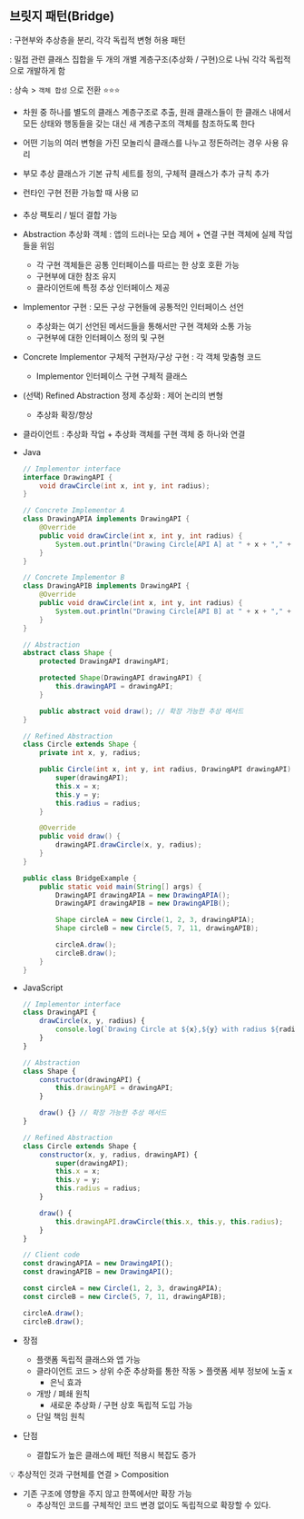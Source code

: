 ##  브릿지 패턴(Bridge)

: 구현부와 추상층을 분리, 각각 독립적 변형 허용 패턴

: 밀접 관련 클래스 집합을 두 개의 개별 계층구조(추상화 / 구현)으로 나눠 각각 독립적으로 개발하게 함

: 상속 > `객체 합성` 으로 전환 ⭐⭐⭐

- 차원 중 하나를 별도의 클래스 계층구조로 추출, 원래 클래스들이 한 클래스 내에서 모든 상태와 행동들을 갖는 대신 새 계층구조의 객체를 참조하도록 한다
    
    
- 어떤 기능의 여러 변형을 가진 모놀리식 클래스를 나누고 정돈하려는 경우 사용 유리
- 부모 추상 클래스가 기본 규칙 세트를 정의, 구체적 클래스가 추가 규칙 추가
- 런타인 구현 전환 가능할 때 사용 ☑️
- 추상 팩토리 / 빌더 결합 가능

- Abstraction 추상화 객체 : 앱의 드러나는 모습 제어 + 연결 구현 객체에 실제 작업들을 위임
    - 각 구현 객체들은 공통 인터페이스를 따르는 한 상호 호환 가능
    - 구현부에 대한 참조 유지
    - 클라이언트에 특정 추상 인터페이스 제공
- Implementor 구현 : 모든 구상 구현들에 공통적인 인터페이스 선언
    - 추상화는 여기 선언된 메서드들을 통해서만 구현 객체와 소통 가능
    - 구현부에 대한 인터페이스 정의 및 구현
- Concrete Implementor 구체적 구현자/구상 구현 : 각 객체 맞춤형 코드
    - Implementor 인터페이스 구현 구체적 클래스
- (선택) Refined Abstraction 정제 추상화 : 제어 논리의 변형
    - 추상화 확장/향상
- 클라이언트 : 추상화 작업 + 추상화 객체를 구현 객체 중 하나와 연결

- Java
    
    ```java
    // Implementor interface
    interface DrawingAPI {
        void drawCircle(int x, int y, int radius);
    }
    ```
    
    ```java
    // Concrete Implementor A
    class DrawingAPIA implements DrawingAPI {
        @Override
        public void drawCircle(int x, int y, int radius) {
            System.out.println("Drawing Circle[API A] at " + x + "," + y + " with radius " + radius);
        }
    }
    ```
    
    ```java
    // Concrete Implementor B
    class DrawingAPIB implements DrawingAPI {
        @Override
        public void drawCircle(int x, int y, int radius) {
            System.out.println("Drawing Circle[API B] at " + x + "," + y + " with radius " + radius);
        }
    }
    ```
    
    ```java
    // Abstraction
    abstract class Shape {
        protected DrawingAPI drawingAPI;
    
        protected Shape(DrawingAPI drawingAPI) {
            this.drawingAPI = drawingAPI;
        }
    
        public abstract void draw(); // 확장 가능한 추상 메서드
    }
    ```
    
    ```java
    // Refined Abstraction
    class Circle extends Shape {
        private int x, y, radius;
    
        public Circle(int x, int y, int radius, DrawingAPI drawingAPI) {
            super(drawingAPI);
            this.x = x;
            this.y = y;
            this.radius = radius;
        }
    
        @Override
        public void draw() {
            drawingAPI.drawCircle(x, y, radius);
        }
    }
    ```
    
    ```java
    public class BridgeExample {
        public static void main(String[] args) {
            DrawingAPI drawingAPIA = new DrawingAPIA();
            DrawingAPI drawingAPIB = new DrawingAPIB();
    
            Shape circleA = new Circle(1, 2, 3, drawingAPIA);
            Shape circleB = new Circle(5, 7, 11, drawingAPIB);
    
            circleA.draw();
            circleB.draw();
        }
    }
    ```
    
- JavaScript
    
    ```jsx
    // Implementor interface
    class DrawingAPI {
        drawCircle(x, y, radius) {
            console.log(`Drawing Circle at ${x},${y} with radius ${radius}`);
        }
    }
    ```
    
    ```jsx
    // Abstraction
    class Shape {
        constructor(drawingAPI) {
            this.drawingAPI = drawingAPI;
        }
    
        draw() {} // 확장 가능한 추상 메서드
    }
    ```
    
    ```jsx
    // Refined Abstraction
    class Circle extends Shape {
        constructor(x, y, radius, drawingAPI) {
            super(drawingAPI);
            this.x = x;
            this.y = y;
            this.radius = radius;
        }
    
        draw() {
            this.drawingAPI.drawCircle(this.x, this.y, this.radius);
        }
    }
    ```
    
    ```jsx
    // Client code
    const drawingAPIA = new DrawingAPI();
    const drawingAPIB = new DrawingAPI();
    
    const circleA = new Circle(1, 2, 3, drawingAPIA);
    const circleB = new Circle(5, 7, 11, drawingAPIB);
    
    circleA.draw();
    circleB.draw();
    ```
    

- 장점
    - 플랫폼 독립적 클래스와 앱 가능
    - 클라이언트 코드 > 상위 수준 추상화를 통한 작동 > 플랫폼 세부 정보에 노출 x
        - 은닉 효과
    - 개방 / 폐쇄 원칙
        - 새로운 추상화 / 구현 상호 독립적 도입 가능
    - 단일 책임 원칙
        
        
- 단점
    - 결합도가 높은 클래스에 패턴 적용시 복잡도 증가
    

<aside>
💡 추상적인 것과 구현체를 연결 > Composition

</aside>

- 기존 구조에 영향을 주지 않고 한쪽에서만 확장 가능
    - 추상적인 코드를 구체적인 코드 변경 없이도 독립적으로 확장할 수 있다.